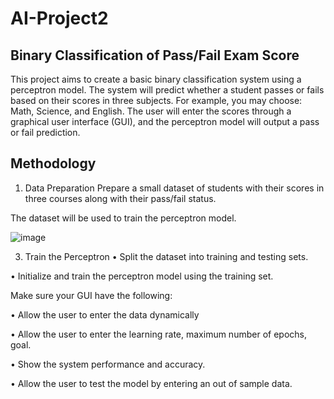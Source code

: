 # AI-Project2
## Binary Classification of Pass/Fail Exam Score
This project aims to create a basic binary classification system using a perceptron model. The 
system will predict whether a student passes or fails based on their scores in three subjects. 
For example, you may choose: Math, Science, and English. The user will enter the scores 
through a graphical user interface (GUI), and the perceptron model will output a pass or fail 
prediction.

## Methodology
1. Data Preparation
Prepare a small dataset of students with their scores in three courses along with their pass/fail status.

The dataset will be used to train the perceptron model.


![image](https://github.com/WA-A/AI-Project2/assets/108180628/6e1d4e90-e810-4dd4-be6e-031494670f17)


3. Train the Perceptron
• Split the dataset into training and testing sets.

• Initialize and train the perceptron model using the training set. 

Make sure your GUI have the following:

• Allow the user to enter the data dynamically

• Allow the user to enter the learning rate, maximum number of epochs, goal.

• Show the system performance and accuracy.

• Allow the user to test the model by entering an out of sample data.

